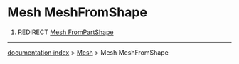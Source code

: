 # Mesh MeshFromShape
1.  REDIRECT [Mesh FromPartShape](Mesh_FromPartShape.md)

---
[documentation index](../README.md) > [Mesh](Mesh_Workbench.md) > Mesh MeshFromShape
